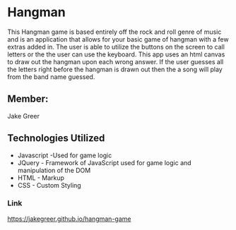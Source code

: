 # Hangman

This Hangman game is based entirely off the rock and roll genre of music and is an application that allows for your basic game of hangman with a few extras added in. The user is able to utilize the buttons on the screen to call letters or the the user can use the keyboard. This app uses an html canvas to draw out the hangman upon each wrong answer. If the user guesses all the letters right before the hangman is drawn out then the a song will play from the band name guessed.


## Member:
Jake Greer


## Technologies Utilized

* Javascript -Used for game logic
* JQuery - Framework of JavaScript used for game logic and manipulation of the DOM
* HTML - Markup
* CSS - Custom Styling

### Link

https://jakegreer.github.io/hangman-game

